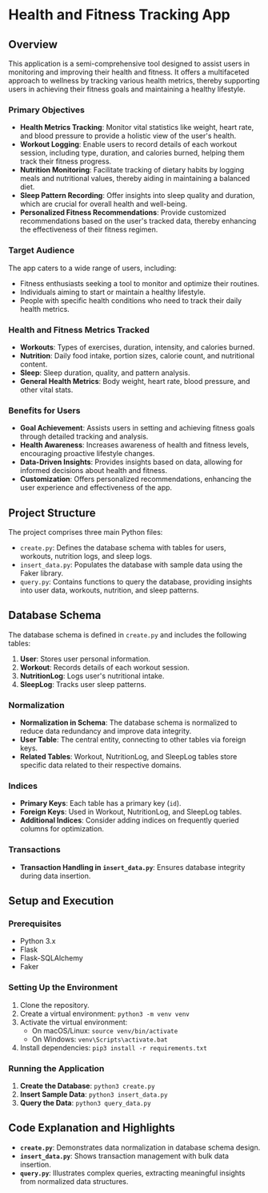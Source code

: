 # Health and Fitness Tracking App

## Overview
This application is a semi-comprehensive tool designed to assist users in monitoring and improving their health and fitness. It offers a multifaceted approach to wellness by tracking various health metrics, thereby supporting users in achieving their fitness goals and maintaining a healthy lifestyle.

### Primary Objectives
- **Health Metrics Tracking**: Monitor vital statistics like weight, heart rate, and blood pressure to provide a holistic view of the user's health.
- **Workout Logging**: Enable users to record details of each workout session, including type, duration, and calories burned, helping them track their fitness progress.
- **Nutrition Monitoring**: Facilitate tracking of dietary habits by logging meals and nutritional values, thereby aiding in maintaining a balanced diet.
- **Sleep Pattern Recording**: Offer insights into sleep quality and duration, which are crucial for overall health and well-being.
- **Personalized Fitness Recommendations**: Provide customized recommendations based on the user's tracked data, thereby enhancing the effectiveness of their fitness regimen.

### Target Audience
The app caters to a wide range of users, including:
- Fitness enthusiasts seeking a tool to monitor and optimize their routines.
- Individuals aiming to start or maintain a healthy lifestyle.
- People with specific health conditions who need to track their daily health metrics.

### Health and Fitness Metrics Tracked
- **Workouts**: Types of exercises, duration, intensity, and calories burned.
- **Nutrition**: Daily food intake, portion sizes, calorie count, and nutritional content.
- **Sleep**: Sleep duration, quality, and pattern analysis.
- **General Health Metrics**: Body weight, heart rate, blood pressure, and other vital stats.

### Benefits for Users
- **Goal Achievement**: Assists users in setting and achieving fitness goals through detailed tracking and analysis.
- **Health Awareness**: Increases awareness of health and fitness levels, encouraging proactive lifestyle changes.
- **Data-Driven Insights**: Provides insights based on data, allowing for informed decisions about health and fitness.
- **Customization**: Offers personalized recommendations, enhancing the user experience and effectiveness of the app.

## Project Structure
The project comprises three main Python files:
- `create.py`: Defines the database schema with tables for users, workouts, nutrition logs, and sleep logs.
- `insert_data.py`: Populates the database with sample data using the Faker library.
- `query.py`: Contains functions to query the database, providing insights into user data, workouts, nutrition, and sleep patterns.

## Database Schema
The database schema is defined in `create.py` and includes the following tables:
1. **User**: Stores user personal information.
2. **Workout**: Records details of each workout session.
3. **NutritionLog**: Logs user's nutritional intake.
4. **SleepLog**: Tracks user sleep patterns.

### Normalization
- **Normalization in Schema**: The database schema is normalized to reduce data redundancy and improve data integrity.
- **User Table**: The central entity, connecting to other tables via foreign keys.
- **Related Tables**: Workout, NutritionLog, and SleepLog tables store specific data related to their respective domains.

### Indices
- **Primary Keys**: Each table has a primary key (`id`).
- **Foreign Keys**: Used in Workout, NutritionLog, and SleepLog tables.
- **Additional Indices**: Consider adding indices on frequently queried columns for optimization.

### Transactions
- **Transaction Handling in `insert_data.py`**: Ensures database integrity during data insertion.

## Setup and Execution
### Prerequisites
- Python 3.x
- Flask
- Flask-SQLAlchemy
- Faker

### Setting Up the Environment
1. Clone the repository.
2. Create a virtual environment: `python3 -m venv venv`
3. Activate the virtual environment:
   - On macOS/Linux: `source venv/bin/activate`
   - On Windows: `venv\Scripts\activate.bat`
4. Install dependencies: `pip3 install -r requirements.txt`

### Running the Application
1. **Create the Database**: `python3 create.py`
2. **Insert Sample Data**: `python3 insert_data.py`
3. **Query the Data**: `python3 query_data.py`

## Code Explanation and Highlights
- **`create.py`**: Demonstrates data normalization in database schema design.
- **`insert_data.py`**: Shows transaction management with bulk data insertion.
- **`query.py`**: Illustrates complex queries, extracting meaningful insights from normalized data structures.
